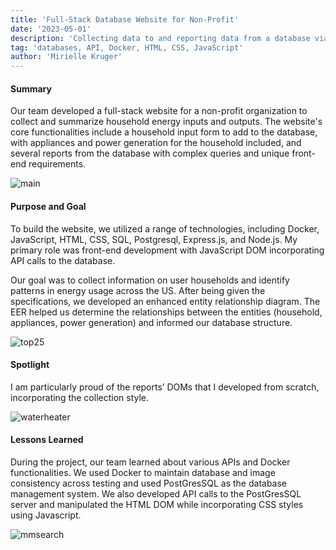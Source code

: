 ```yaml
---
title: 'Full-Stack Database Website for Non-Profit' 
date: '2023-05-01'
description: 'Collecting data to and reporting data from a database via an interactive website. '
tag: 'databases, API, Docker, HTML, CSS, JavaScript'
author: 'Mirielle Kruger'
---
```


#### Summary

Our team developed a full-stack website for a non-profit organization to collect and summarize household energy inputs and outputs. The website's core functionalities include a household input form to add to the database, with appliances and power generation for the household included, and several reports from the database with complex queries and unique front-end requirements.

![main](/images/main.jpeg)

#### Purpose and Goal
To build the website, we utilized a range of technologies, including Docker, JavaScript, HTML, CSS, SQL, Postgresql, Express.js, and Node.js. My primary role was front-end development with JavaScript DOM incorporating API calls to the database.

Our goal was to collect information on user households and identify patterns in energy usage across the US. After being given the specifications, we developed an enhanced entity relationship diagram. The EER helped us determine the relationships between the entities (household, appliances, power generation) and informed our database structure.

![top25](/images/top25.jpeg)

#### Spotlight
I am particularly proud of the reports’ DOMs that I developed from scratch, incorporating the collection style.

![waterheater](/images/waterheater.jpeg)

#### Lessons Learned
During the project, our team learned about various APIs and Docker functionalities. We used Docker to maintain database and image consistency across testing and used PostGresSQL as the database management system. We also developed API calls to the PostGresSQL server and manipulated the HTML DOM while incorporating CSS styles using Javascript.

![mmsearch](/images/mmsearch.jpeg)
